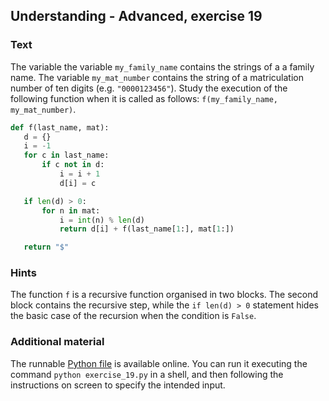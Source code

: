 ## Understanding - Advanced, exercise 19

### Text
The variable the variable `my_family_name` contains the strings of a a family name. The variable `my_mat_number` contains the string of a matriculation number of ten digits (e.g. `"0000123456"`). Study the execution of the following function when it is called as follows: `f(my_family_name, my_mat_number)`.

```python
def f(last_name, mat):
   d = {}
   i = -1
   for c in last_name:
       if c not in d:
           i = i + 1
           d[i] = c

   if len(d) > 0:
       for n in mat:
           i = int(n) % len(d)
           return d[i] + f(last_name[1:], mat[1:])

   return "$"
```

### Hints
The function `f` is a recursive function organised in two blocks. The second block contains the recursive step, while the `if len(d) > 0` statement hides the basic case of the recursion when the condition is `False`.

### Additional material
The runnable [Python file](exercise_19.py) is available online. You can run it executing the command `python exercise_19.py` in a shell, and then following the instructions on screen to specify the intended input.
